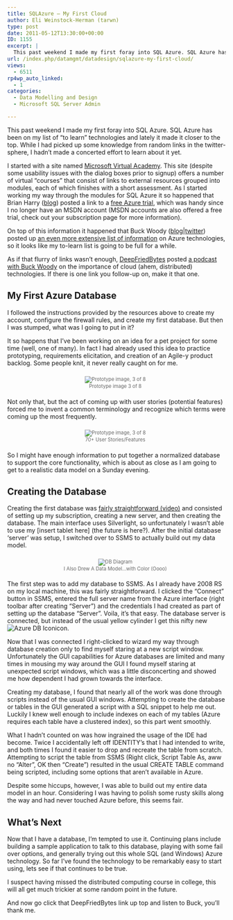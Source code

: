 ```yaml
---
title: SQLAzure – My First Cloud
author: Eli Weinstock-Herman (tarwn)
type: post
date: 2011-05-12T13:30:00+00:00
ID: 1155
excerpt: |
  This past weekend I made my first foray into SQL Azure. SQL Azure has been on my list of "to learn" technologies and lately it made it closer to the top. While I had picked up some knowledge from random links in the twitter-sphere, I hadn't made a concerted effort to learn about it yet.
url: /index.php/datamgmt/datadesign/sqlazure-my-first-cloud/
views:
  - 6511
rp4wp_auto_linked:
  - 1
categories:
  - Data Modelling and Design
  - Microsoft SQL Server Admin

---
```

This past weekend I made my first foray into SQL Azure. SQL Azure has been on my list of &#8220;to learn&#8221; technologies and lately it made it closer to the top. While I had picked up some knowledge from random links in the twitter-sphere, I hadn&#8217;t made a concerted effort to learn about it yet.

I started with a site named [Microsoft Virtual Academy][1]. This site (despite some usability issues with the dialog boxes prior to signup) offers a number of virtual &#8220;courses&#8221; that consist of links to external resources grouped into modules, each of which finishes with a short assessment. As I started working my way through the modules for SQL Azure it so happened that Brian Harry ([blog][2]) posted a link to a [free Azure trial][3], which was handy since I no longer have an MSDN account (MSDN accounts are also offered a free trial, check out your subscription page for more information). 

On top of this information it happened that Buck Woody ([blog][4]|[twitter][5]) posted up [an even more extensive list of information][6] on Azure technologies, so it looks like my to-learn list is going to be full for a while.

As if that flurry of links wasn&#8217;t enough, [DeepFriedBytes][7] posted [a podcast with Buck Woody][8] on the importance of cloud (ahem, distributed) technologies. If there is one link you follow-up on, make it that one.

## My First Azure Database

I followed the instructions provided by the resources above to create my account, configure the firewall rules, and create my first database. But then I was stumped, what was I going to put in it?

It so happens that I&#8217;ve been working on an idea for a pet project for some time (well, one of many). In fact I had already used this idea to practice prototyping, requirements elicitation, and creation of an Agile-y product backlog. Some people knit, it never really caught on for me.

<div style="padding: .5em; margin: 1.5em .5em .5em 0px; color: #666666; font-size: .8em; text-align: center; position: relative;">
  <img src="http://tiernok.com/LTDBlog/azure/prototype3of8.jpg" alt="Prototype image, 3 of 8" /><br /> Prototype image 3 of 8
</div>

Not only that, but the act of coming up with user stories (potential features) forced me to invent a common terminology and recognize which terms were coming up the most frequently.

<div style=" padding: .5em; margin: 1.5em .5em .5em 0px; color: #666666; font-size: .8em; text-align: center; position: relative;">
  <img src="http://tiernok.com/LTDBlog/azure/features.jpg" alt="Prototype image, 3 of 8" /><br /> 70+ User Stories/Features
</div>

So I might have enough information to put together a normalized database to support the core functionality, which is about as close as I am going to get to a realistic data model on a Sunday evening.

## Creating the Database

Creating the first database was [fairly straightforward (video)][9] and consisted of setting up my subscription, creating a new server, and then creating the database. The main interface uses Silverlight, so unfortunately I wasn&#8217;t able to use my \[insert tablet here\] (the future is here?). After the initial database &#8216;server&#8217; was setup, I switched over to SSMS to actually build out my data model.

<div style="padding: .5em; margin: 1.5em .5em .5em 0px; color: #666666; font-size: .8em; text-align: center; position: relative;">
  <img src="http://tiernok.com/LTDBlog/azure/dbdiagram.jpg" alt="DB Diagram" /><br /> I Also Drew A Data Model&#8230;with Color (Oooo)
</div>

The first step was to add my database to SSMS. As I already have 2008 RS on my local machine, this was fairly straightforward. I clicked the &#8220;Connect&#8221; button in SSMS, entered the full server name from the Azure interface (right toolbar after creating &#8220;Server&#8221;) and the credentials I had created as part of setting up the database &#8220;Server&#8221;. Voila, it&#8217;s that easy. The database server is connected, but instead of the usual yellow cylinder I get this nifty new  ![Azure DB Icon][10]icon. 

Now that I was connected I right-clicked to wizard my way through database creation only to find myself staring at a new script window. Unfortunately the GUI capabilities for Azure databases are limited and many times in mousing my way around the GUI I found myself staring at unexpected script windows, which was a little disconcerting and showed me how dependent I had grown towards the interface.

Creating my database, I found that nearly all of the work was done through scripts instead of the usual GUI windows. Attempting to create the database or tables in the GUI generated a script with a SQL snippet to help me out. Luckily I knew well enough to include indexes on each of my tables (Azure requires each table have a clustered index), so this part went smoothly. 

What I hadn&#8217;t counted on was how ingrained the usage of the IDE had become. Twice I accidentally left off IDENTITY&#8217;s that I had intended to write, and both times I found it easier to drop and recreate the table from scratch. Attempting to script the table from SSMS (Right click, Script Table As, aww no &#8220;Alter&#8221;, OK then &#8220;Create&#8221;) resulted in the usual CREATE TABLE command being scripted, including some options that aren&#8217;t available in Azure. 

Despite some hiccups, however, I was able to build out my entire data model in an hour. Considering I was having to polish some rusty skills along the way and had never touched Azure before, this seems fair. 

## What&#8217;s Next

Now that I have a database, I&#8217;m tempted to use it. Continuing plans include building a sample application to talk to this database, playing with some fail over options, and generally trying out this whole SQL (and Windows) Azure technology. So far I&#8217;ve found the technology to be remarkably easy to start using, lets see if that continues to be true.

I suspect having missed the distributed computing course in college, this will all get much trickier at some random point in the future.

And now go click that DeepFriedBytes link up top and listen to Buck, you&#8217;ll thank me.

 [1]: https://www.microsoftvirtualacademy.com/ "Visit MVA"
 [2]: http://blogs.msdn.com/b/bharry/ "Visit Brian Harry's blog"
 [3]: http://blogs.msdn.com/b/bharry/archive/2011/04/27/free-azure-trial.aspx "Read more on Brian's blog post"
 [4]: http://buckwoody.com/ "BuckWoody's blog"
 [5]: http://twitter.com/buckwoody "@BuckWoody on Twitter"
 [6]: http://blogs.msdn.com/b/buckwoody/archive/2010/12/13/windows-azure-learning-plan-sql-azure.aspx "Buck's SQL Azure List"
 [7]: http://deepfriedbytes.com/ "Visit DeepFriedBytes"
 [8]: http://deepfriedbytes.com/podcast/episode-68-why-your-career-is-going-away-because-you-refuse-to-change-you-pansy/ "DeepFriedBytes - Episode 68 - Why Your Career Is Going Away Because You Refuse To Change You Pansy"
 [9]: http://www.microsoft.com/showcase/en/US/details/1bd6bcb1-87c8-4f77-8425-2624a5f96976?WT.mc_id=otc-f-corp-jtc-DPR-MVA_INTROSQLAZURE "Quick video on initial setup"
 [10]: http://tiernok.com/LTDBlog/azure/database.jpg